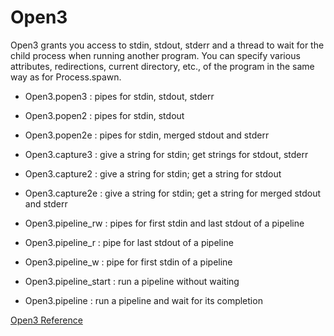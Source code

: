 # Open3

Open3 grants you access to stdin, stdout, stderr and a thread to wait
for the child process when running another program. You can specify
various attributes, redirections, current directory, etc., of the
program in the same way as for Process.spawn.

* Open3.popen3 : pipes for stdin, stdout, stderr
* Open3.popen2 : pipes for stdin, stdout
* Open3.popen2e : pipes for stdin, merged stdout and stderr
* Open3.capture3 : give a string for stdin; get strings for stdout,
  stderr
* Open3.capture2 : give a string for stdin; get a string for stdout
* Open3.capture2e : give a string for stdin; get a string for merged
  stdout and stderr

* Open3.pipeline\_rw : pipes for first stdin and last stdout of a
  pipeline
* Open3.pipeline\_r : pipe for last stdout of a pipeline
* Open3.pipeline\_w : pipe for first stdin of a pipeline
* Open3.pipeline\_start : run a pipeline without waiting
* Open3.pipeline : run a pipeline and wait for its completion

[Open3
Reference](https://ruby-doc.org/stdlib-2.5.0/libdoc/open3/rdoc/Open3.html)

